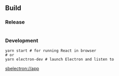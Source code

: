 ## Build

### Release

```

```

### Development

```
yarn start # for running React in browser
# or
yarn electron-dev # launch Electron and listen to
```

[sbelectron://app](sbelectron://app)

